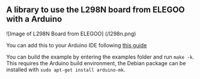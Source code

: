 ## A library to use the L298N board from ELEGOO with a Arduino

![Image of L298N Board from ELEGOO]
(/l298n.png)

You can add this to your Arduino IDE following
[this guide](https://www.arduino.cc/en/guide/libraries)

You can build the example by entering the examples folder and run
`make -k`. This requires the Arduino build environment, the Debian
package can be installed with `sudo apt-get install arduino-mk`.
